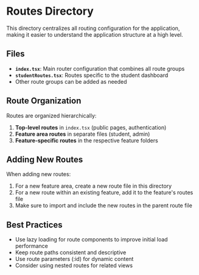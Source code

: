 
# Routes Directory

This directory centralizes all routing configuration for the application, making it easier to understand the application structure at a high level.

## Files

- **`index.tsx`**: Main router configuration that combines all route groups
- **`studentRoutes.tsx`**: Routes specific to the student dashboard
- Other route groups can be added as needed

## Route Organization

Routes are organized hierarchically:

1. **Top-level routes** in `index.tsx` (public pages, authentication)
2. **Feature area routes** in separate files (student, admin)
3. **Feature-specific routes** in the respective feature folders

## Adding New Routes

When adding new routes:

1. For a new feature area, create a new route file in this directory
2. For a new route within an existing feature, add it to the feature's routes file
3. Make sure to import and include the new routes in the parent route file

## Best Practices

- Use lazy loading for route components to improve initial load performance
- Keep route paths consistent and descriptive
- Use route parameters (:id) for dynamic content
- Consider using nested routes for related views
